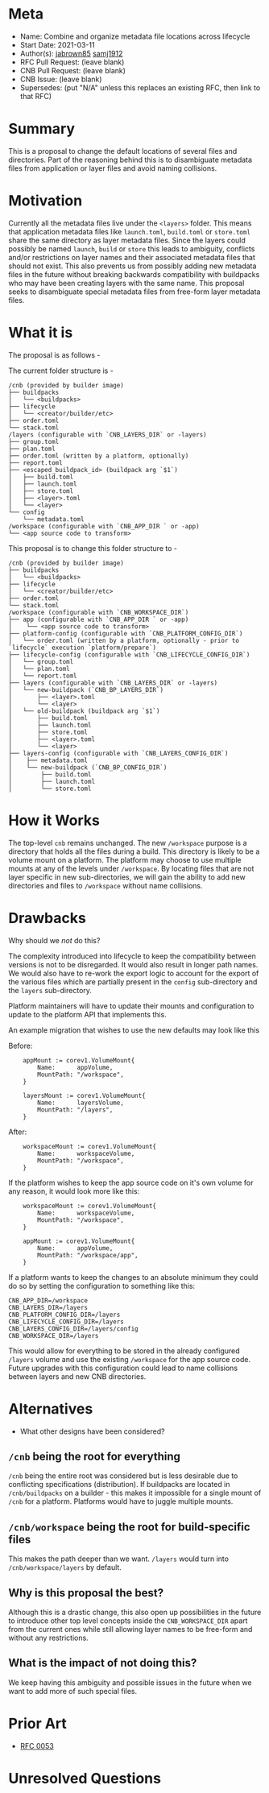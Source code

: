# Meta
[meta]: #meta
- Name: Combine and organize metadata file locations across lifecycle
- Start Date: 2021-03-11
- Author(s): [jabrown85](https://github.com/jabrown85) [samj1912](https://github.com/samj1912)
- RFC Pull Request: (leave blank)
- CNB Pull Request: (leave blank)
- CNB Issue: (leave blank)
- Supersedes: (put "N/A" unless this replaces an existing RFC, then link to that RFC)

# Summary
[summary]: #summary

This is a proposal to change the default locations of several files and directories. Part of the reasoning behind this is to disambiguate metadata files from application or layer files and avoid naming collisions.

# Motivation
[motivation]: #motivation

Currently all the metadata files live under the `<layers>` folder. This means that application metadata files like `launch.toml`, `build.toml` or `store.toml` share the same directory as layer metadata files. Since the layers could possibly be named `launch`, `build` or `store` this leads to ambiguity, conflicts and/or restrictions on layer names and their associated metadata files that should not exist. This also prevents us from possibly adding new metadata files in the future without breaking backwards compatibility with buildpacks who may have been creating layers with the same name. This proposal seeks to disambiguate special metadata files from free-form layer metadata files.


# What it is
[what-it-is]: #what-it-is

The proposal is as follows -

The current folder structure is -

```
/cnb (provided by builder image)
├── buildpacks
│   └── <buildpacks>
├── lifecycle
│   └── <creator/builder/etc>
├── order.toml
└── stack.toml
/layers (configurable with `CNB_LAYERS_DIR` or -layers)
├── group.toml
├── plan.toml
├── order.toml (written by a platform, optionally)
├── report.toml
├── <escaped_buildpack_id> (buildpack arg `$1`)
│   ├── build.toml
│   ├── launch.toml
│   ├── store.toml
│   ├── <layer>.toml
│   └── <layer>
└── config
    └── metadata.toml
/workspace (configurable with `CNB_APP_DIR ` or -app)
└── <app source code to transform>
```

This proposal is to change this folder structure to -

```
/cnb (provided by builder image)
├── buildpacks
│   └── <buildpacks>
├── lifecycle
│   └── <creator/builder/etc>
├── order.toml
└── stack.toml
/workspace (configurable with `CNB_WORKSPACE_DIR`)
├── app (configurable with `CNB_APP_DIR ` or -app)
│    └── <app source code to transform>
├── platform-config (configurable with `CNB_PLATFORM_CONFIG_DIR`)
│   └── order.toml (written by a platform, optionally - prior to `lifecycle` execution `platform/prepare`)
├── lifecycle-config (configurable with `CNB_LIFECYCLE_CONFIG_DIR`)
│   └── group.toml
│   └── plan.toml
│   └── report.toml
├── layers (configurable with `CNB_LAYERS_DIR` or -layers)
│   └── new-buildpack (`CNB_BP_LAYERS_DIR`)
│       ├── <layer>.toml
│       └── <layer>
│   └── old-buildpack (buildpack arg `$1`)
│       ├── build.toml
│       ├── launch.toml
│       ├── store.toml
│       ├── <layer>.toml
│       └── <layer>
├── layers-config (configurable with `CNB_LAYERS_CONFIG_DIR`)
│    ├── metadata.toml
│    └── new-buildpack (`CNB_BP_CONFIG_DIR`)
│        ├── build.toml
│        ├── launch.toml
│        └── store.toml
```

# How it Works
[how-it-works]: #how-it-works

The top-level `cnb` remains unchanged. The new `/workspace` purpose is a directory that holds all the files during a build. This directory is likely to be a volume mount on a platform. The platform may choose to use multiple mounts at any of the levels under `/workspace`. By locating files that are not layer specific in new sub-directories, we will gain the ability to add new directories and files to `/workspace` without name collisions.

# Drawbacks
[drawbacks]: #drawbacks

Why should we *not* do this?

The complexity introduced into lifecycle to keep the compatibility between versions is not to be disregarded. It would also result in longer path names. We would also have to re-work the export logic to account for the export of the various files which are partially present in the `config` sub-directory and the `layers` sub-directory.

Platform maintainers will have to update their mounts and configuration to update to the platform API that implements this.

An example migration that wishes to use the new defaults may look like this

Before:
```
	appMount := corev1.VolumeMount{
		Name:      appVolume,
		MountPath: "/workspace",
	}

	layersMount := corev1.VolumeMount{
		Name:      layersVolume,
		MountPath: "/layers",
	}
```

After:
```
	workspaceMount := corev1.VolumeMount{
		Name:      workspaceVolume,
		MountPath: "/workspace",
	}
```

If the platform wishes to keep the app source code on it's own volume for any reason, it would look more like this:
```
	workspaceMount := corev1.VolumeMount{
		Name:      workspaceVolume,
		MountPath: "/workspace",
	}

	appMount := corev1.VolumeMount{
		Name:      appVolume,
		MountPath: "/workspace/app",
	}
```

If a platform wants to keep the changes to an absolute minimum they could do so by setting the configuration to something like this:
```
CNB_APP_DIR=/workspace
CNB_LAYERS_DIR=/layers
CNB_PLATFORM_CONFIG_DIR=/layers
CNB_LIFECYCLE_CONFIG_DIR=/layers
CNB_LAYERS_CONFIG_DIR=/layers/config
CNB_WORKSPACE_DIR=/layers
```

This would allow for everything to be stored in the already configured `/layers` volume and use the existing `/workspace` for the app source code. Future upgrades with this configuration could lead to name collisions between layers and new CNB directories.

# Alternatives
[alternatives]: #alternatives

- What other designs have been considered?

## `/cnb` being the root for everything

`/cnb` being the entire root was considered but is less desirable due to conflicting specifications (distribution). If buildpacks are located in `/cnb/buildpacks` on a builder - this makes it impossible for a single mount of `/cnb` for a platform. Platforms would have to juggle multiple mounts.

## `/cnb/workspace` being the root for build-specific files

This makes the path deeper than we want. `/layers` would turn into `/cnb/workspace/layers` by default.

## Why is this proposal the best?

Although this is a drastic change, this also open up possibilities in the future to introduce other top level concepts inside the `CNB_WORKSPACE_DIR` apart from the current ones while still allowing layer names to be free-form and without any restrictions.

## What is the impact of not doing this?

We keep having this ambiguity and possible issues in the future when we want to add more of such special files.


# Prior Art
[prior-art]: #prior-art

- [RFC 0053](https://github.com/buildpacks/rfcs/blob/main/text/0053-decouple-buildpack-plan-and-bom.md)


# Unresolved Questions
[unresolved-questions]: #unresolved-questions

<!-- TODO -->
